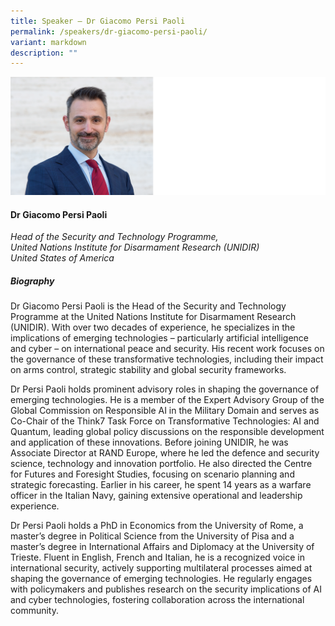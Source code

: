 ```yaml
---
title: Speaker – Dr Giacomo Persi Paoli
permalink: /speakers/dr-giacomo-persi-paoli/
variant: markdown
description: ""
---
```

![](/images/2025%20speakers/Giacomo_Persi_Paoli.png)
#### **Dr Giacomo Persi Paoli**

*Head of the Security and Technology Programme,<br>United Nations Institute for Disarmament Research (UNIDIR)<br>United States of America*

##### **Biography**
Dr Giacomo Persi Paoli is the Head of the Security and Technology Programme at the United Nations Institute for Disarmament Research (UNIDIR). With over two decades of experience, he specializes in the implications of emerging technologies – particularly artificial intelligence and cyber – on international peace and security. His recent work focuses on the governance of these transformative technologies, including their impact on arms control, strategic stability and global security frameworks.

Dr Persi Paoli holds prominent advisory roles in shaping the governance of emerging technologies. He is a member of the Expert Advisory Group of the Global Commission on Responsible AI in the Military Domain and serves as Co-Chair of the Think7 Task Force on Transformative Technologies: AI and Quantum, leading global policy discussions on the responsible development and application of these innovations.
Before joining UNIDIR, he was Associate Director at RAND Europe, where he led the defence and security science, technology and innovation portfolio. He also directed the Centre for Futures and Foresight Studies, focusing on scenario planning and strategic forecasting. Earlier in his career, he spent 14 years as a warfare officer in the Italian Navy, gaining extensive operational and leadership experience.

Dr Persi Paoli holds a PhD in Economics from the University of Rome, a master’s degree in Political Science from the University of Pisa and a master’s degree in International Affairs and Diplomacy at the University of Trieste. Fluent in English, French and Italian, he is a recognized voice in international security, actively supporting multilateral processes aimed at shaping the governance of emerging technologies. He regularly engages with policymakers and publishes research on the security implications of AI and cyber technologies, fostering collaboration across the international community.